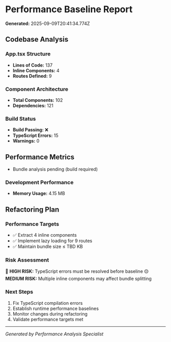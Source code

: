 # Performance Baseline Report

**Generated:** 2025-09-09T20:41:34.774Z

## Codebase Analysis

### App.tsx Structure
- **Lines of Code:** 137
- **Inline Components:** 4
- **Routes Defined:** 9

### Component Architecture
- **Total Components:** 102
- **Dependencies:** 121

### Build Status
- **Build Passing:** ❌
- **TypeScript Errors:** 15
- **Warnings:** 0

## Performance Metrics

- Bundle analysis pending (build required)

### Development Performance
- **Memory Usage:** 4.15 MB

## Refactoring Plan

### Performance Targets
- ✅ Extract 4 inline components
- ✅ Implement lazy loading for 9 routes
- ✅ Maintain bundle size ≤ TBD KB

### Risk Assessment
🔴 **HIGH RISK:** TypeScript errors must be resolved before baseline
🟡 **MEDIUM RISK:** Multiple inline components may affect bundle splitting

### Next Steps
1. Fix TypeScript compilation errors
2. Establish runtime performance baselines  
3. Monitor changes during refactoring
4. Validate performance targets met

---
*Generated by Performance Analysis Specialist*